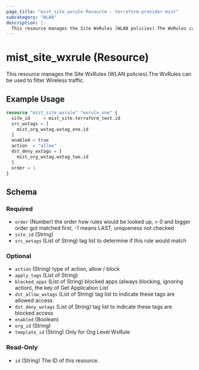 ```yaml
---
page_title: "mist_site_wxrule Resource - terraform-provider-mist"
subcategory: "WLAN"
description: |-
  This resource manages the Site WxRules (WLAN policies).The WxRules can be used to filter Wireless traffic.
---
```


# mist_site_wxrule (Resource)

This resource manages the Site WxRules (WLAN policies).The WxRules can be used to filter Wireless traffic.


## Example Usage

```terraform
resource "mist_site_wxrule" "wxrule_one" {
  site_id     = mist_site.terraform_test.id
  src_wxtags = [
    mist_org_wxtag.wxtag_one.id
  ]
  enabled = true
  action  = "allow"
  dst_deny_wxtags = [
    mist_org_wxtag.wxtag_two.id
  ]
  order = 1
}
```

<!-- schema generated by tfplugindocs -->
## Schema

### Required

- `order` (Number) the order how rules would be looked up, > 0 and bigger order got matched first, -1 means LAST, uniqueness not checked
- `site_id` (String)
- `src_wxtags` (List of String) tag list to determine if this rule would match

### Optional

- `action` (String) type of action, allow / block
- `apply_tags` (List of String)
- `blocked_apps` (List of String) blocked apps (always blocking, ignoring action), the key of Get Application List
- `dst_allow_wxtags` (List of String) tag list to indicate these tags are allowed access
- `dst_deny_wxtags` (List of String) tag list to indicate these tags are blocked access
- `enabled` (Boolean)
- `org_id` (String)
- `template_id` (String) Only for Org Level WxRule

### Read-Only

- `id` (String) The ID of this resource.


